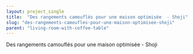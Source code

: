 ```yaml
---
layout: project_single
title:  "Des rangements camouflés pour une maison optimisée  - Shoji"
slug: "des-rangements-camoufles-pour-une-maison-optimisee-shoji"
parent: "living-room-with-coffee-table"
---
```

Des rangements camouflés pour une maison optimisée  - Shoji